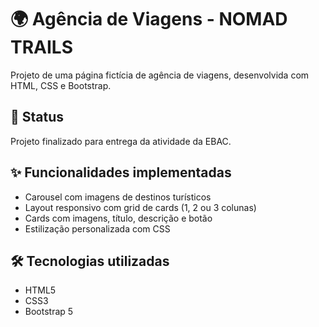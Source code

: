 # 🌍 Agência de Viagens - NOMAD TRAILS

Projeto de uma página fictícia de agência de viagens, desenvolvida com HTML, CSS e Bootstrap.

## 🚀 Status

Projeto finalizado para entrega da atividade da EBAC.

## ✨ Funcionalidades implementadas

- Carousel com imagens de destinos turísticos
- Layout responsivo com grid de cards (1, 2 ou 3 colunas)
- Cards com imagens, título, descrição e botão
- Estilização personalizada com CSS

## 🛠 Tecnologias utilizadas

- HTML5  
- CSS3  
- Bootstrap 5